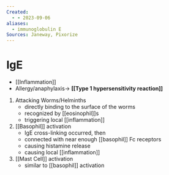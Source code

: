 ```yaml
---
Created:
  - - 2023-09-06
aliases:
  - immunoglobulin E
Sources: Janeway, Pixorize
---
```

# IgE
- [[Inflammation]]
- Allergy/anaphylaxis→ **[[Type 1 hypersensitivity reaction]]**

1. Attacking Worms/Helminths
   - directly binding to the surface of the worms
   - recognized by [[eosinophil]]s
   - triggering local [[inflammation]]
2. [[Basophil]] activation
   - IgE cross-linking occurred, then
   - connected with near enough [[basophil]] Fc receptors
   - causing histamine release
   - causing local [[inflammation]]
3. [[Mast Cell]] activation
   - similar to [[basophil]] activation
